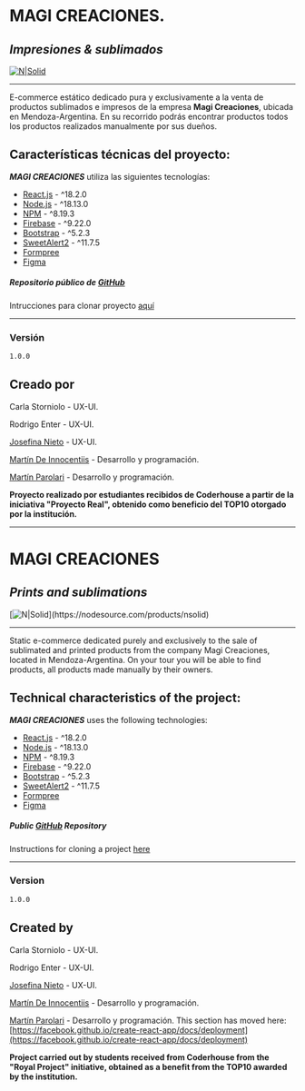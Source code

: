 # MAGI CREACIONES. 
## _Impresiones & sublimados_

[![N|Solid](https://firebasestorage.googleapis.com/v0/b/magi-impresiones.appspot.com/o/logomagi.png?alt=media&token=1a51514c-ad50-4850-8960-e3926c04501a&_gl=1*10lomkp*_ga*MTQwMjQwODYyNC4xNjk0NDg2Njg1*_ga_CW55HF8NVT*MTY5ODc3NDM3MS41My4xLjE2OTg3NzQzOTMuMzguMC4w)](https://nodesource.com/products/nsolid)

--------------------------------------------------------------------------------------------------------

E-commerce estático dedicado pura y exclusivamente a la venta de productos sublimados e impresos de la empresa **Magi Creaciones**, ubicada en Mendoza-Argentina. En su recorrido podrás encontrar productos todos los productos realizados manualmente por sus dueños.


## Características técnicas del proyecto:

_**MAGI CREACIONES**_ utiliza las siguientes tecnologías:

- [React.js](https://react.dev/) - ^18.2.0
- [Node.js](https://nodejs.org/es) - ^18.13.0
- [NPM](https://www.npmjs.com/) - ^8.19.3
- [Firebase](https://firebase.google.com/) - ^9.22.0
- [Bootstrap](https://getbootstrap.com/docs/5.0/getting-started/introduction/) - ^5.2.3
- [SweetAlert2](https://sweetalert2.github.io/) - ^11.7.5
- [Formpree](https://formspree.io/)
- [Figma](https://www.figma.com/)


##### Repositorio público de [GitHub](https://github.com/mnparolari/Magi-Impresiones)
Intrucciones para clonar proyecto [aquí](https://docs.github.com/es/repositories/creating-and-managing-repositories/cloning-a-repository)

-------------------------

### Versión

```sh
1.0.0
```

## Creado por 

Carla Storniolo - UX-UI.

Rodrigo Enter - UX-UI.

[Josefina Nieto](https://github.com/josefinamariannieto) - UX-UI.

[Martín De Innocentiis](https://github.com/MartinDeInnocentiis) - Desarrollo y programación.

[Martín Parolari](https://github.com/mnparolari) - Desarrollo y programación.

**Proyecto realizado por estudiantes recibidos de Coderhouse a partir de la iniciativa "Proyecto Real", obtenido como beneficio del TOP10 otorgado por la institución.**

--------------------------------------------------------------------------------------------------------

# MAGI CREACIONES
## _Prints and sublimations_

[![N|Solid](https://firebasestorage.googleapis.com/v0/b/npm-la-casa-del-vinilo.appspot.com/o/RPM.png?alt=media&token=c8478a24-e62e-4a70-9f71-7e5aeb59273e&_gl=1*qw5m5s*_ga*MTczMTk5NTc2MC4xNjg0OTcyNTUw*_ga_CW55HF8NVT*MTY4NTY3MjEwMS45LjEuMTY4NTY3Mjc1MC4wLjAuMA..)](https://nodesource.com/products/nsolid)

--------------------------------------------------------------------------------------------------------

Static e-commerce dedicated purely and exclusively to the sale of sublimated and printed products from the company Magi Creaciones, located in Mendoza-Argentina. On your tour you will be able to find products, all products made manually by their owners.


## Technical characteristics of the project:

_**MAGI CREACIONES**_ uses the following technologies:

- [React.js](https://react.dev/) - ^18.2.0
- [Node.js](https://nodejs.org/es) - ^18.13.0
- [NPM](https://www.npmjs.com/) - ^8.19.3
- [Firebase](https://firebase.google.com/) - ^9.22.0
- [Bootstrap](https://getbootstrap.com/docs/5.0/getting-started/introduction/) - ^5.2.3
- [SweetAlert2](https://sweetalert2.github.io/) - ^11.7.5
- [Formpree](https://formspree.io/)
- [Figma](https://www.figma.com/)


##### Public [GitHub](https://github.com/mnparolari/Magi-Impresiones) Repository 
Instructions for cloning a project [here](https://docs.github.com/es/repositories/creating-and-managing-repositories/cloning-a-repository)

-------------------------

### Version

```sh
1.0.0
```

## Created by

Carla Storniolo - UX-UI.

Rodrigo Enter - UX-UI.

[Josefina Nieto](https://github.com/josefinamariannieto) - UX-UI.

[Martín De Innocentiis](https://github.com/MartinDeInnocentiis) - Desarrollo y programación.

[Martín Parolari](https://github.com/mnparolari) - Desarrollo y programación.
This section has moved here: [https://facebook.github.io/create-react-app/docs/deployment](https://facebook.github.io/create-react-app/docs/deployment)


**Project carried out by students received from Coderhouse from the "Royal Project" initiative, obtained as a benefit from the TOP10 awarded by the institution.**
